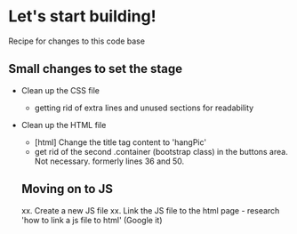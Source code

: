 # Let's start building!

Recipe for changes to this code base

## Small changes to set the stage

- Clean up the CSS file
	- getting rid of extra lines and unused sections for readability

- Clean up the HTML file
	- [html] Change the title tag content to 'hangPic'
	-	get rid of the second .container (bootstrap class) in the buttons area.  Not necessary. formerly lines 36 and 50.


	## Moving on to JS

	xx. Create a new JS file
	xx. Link the JS file to the html page
		- research 'how to link a js file to html' (Google it)
		

